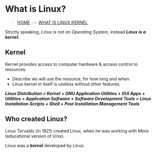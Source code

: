 # What is Linux?

> [HOME](../README.md) --- [WHAT IS LINUX KERNEL](002_What_is_Linux_Kernel.md)

Strictly speaking, *Linux is not an Operating System*, instead ***Linux is a kernel.***

## Kernel
Kernel provides access to computer hardware & access control to resources.

* Describe wo will use the resource, for how long and when.
* Linux kernel in itself is useless without other features.

***Linux Distribution = Kernel + GNU Application Utilities + GUI Apps + Utilities + Application Software + Software Development Tools + Linux Installation Scripts + Shell + Post Installation Management Tools***

## Who created Linux?

Linux Torvalds (in 1921) created Linux, when he was working with Minix (educational version of Unix).

Linux was a **kernel** developed by Linus.